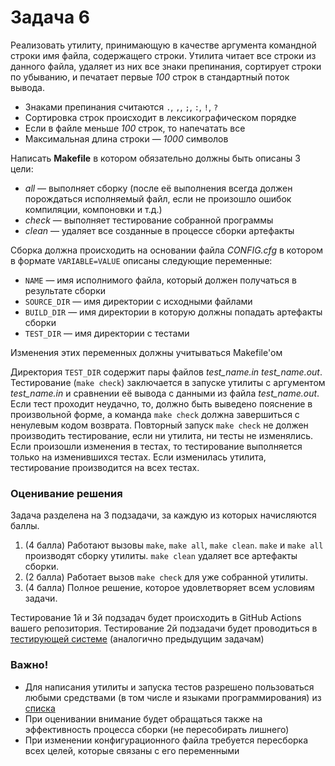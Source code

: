 # Задача 6

Реализовать утилиту, принимающую в качестве аргумента командной строки имя файла, содержащего строки. Утилита читает все строки из данного файла, удаляет из них все знаки препинания, сортирует строки по убыванию, и печатает первые *100* строк в стандартный поток вывода.

- Знаками препинания считаются `.`, `,`, `;`, `:`, `!`, `?`
- Сортировка строк происходит в лексикографическом порядке
- Если в файле меньше *100* строк, то напечатать все
- Максимальная длина строки — *1000* символов

Написать **Makefile** в котором обязательно должны быть описаны 3 цели:

- *all* — выполняет сборку (после её выполнения всегда должен порождаться исполняемый файл, если не произошло ошибок компиляции, компоновки и т.д.)
- *check* — выполняет тестирование собранной программы
- *clean* — удаляет все созданные в процессе сборки артефакты

Сборка должна происходить на основании файла *CONFIG.cfg* в котором в формате `VARIABLE=VALUE` описаны следующие переменные:

- `NAME` — имя исполнимого файла, который должен получаться в результате сборки
- `SOURCE_DIR` — имя директории с исходными файлами
- `BUILD_DIR` — имя директории в которую должны попадать артефакты сборки
- `TEST_DIR` — имя директории с тестами

Изменения этих переменных должны учитываться Makefile'ом

Директория `TEST_DIR` содержит пары файлов *test_name.in* *test_name.out*. Тестирование (`make check`) заключается в запуске утилиты с аргументом *test_name.in* и сравнении её вывода с данными из файла *test_name.out*.  Если тест проходит неудачно, то, должно быть выведено пояснение в произвольной форме, а команда `make check` должна завершиться с ненулевым кодом возврата. Повторный запуск `make check` не должен производить тестирование, если ни утилита, ни тесты не изменялись. Если произошли изменения в тестах, то тестирование выполняется только на изменившихся тестах. Если изменилась утилита, тестирование производится на всех тестах.

### Оценивание решения

Задача разделена на 3 подзадачи, за каждую из которых начисляются баллы.
1. (4 балла) Работают вызовы `make`, `make all`, `make clean`. `make` и `make all` производят сборку утилиты. `make clean` удаляет все артефакты сборки.
2. (2 балла) Работает вызов `make check` для уже собранной утилиты.
3. (4 балла) Полное решение, которое удовлетворяет всем условиям задачи.

Тестирование 1й и 3й подзадач будет происходить в GitHub Actions вашего репозитория. Тестирование 2й подзадачи будет проводиться в [тестирующей системе](https://github.com/spbu-coding-2022/6-test-group-2) (аналогично предыдущим задачам)

### Важно!

- Для написания утилиты и запуска тестов разрешено пользоваться любыми средствами (в том числе и языками программирования) из [списка](https://github.com/actions/runner-images/blob/main/images/linux/Ubuntu2204-Readme.md)
- При оценивании внимание будет обращаться также на эффективность процесса сборки (не пересобирать лишнего)
- При изменении конфигурационного файла требуется пересборка всех целей, которые связаны с его переменными
